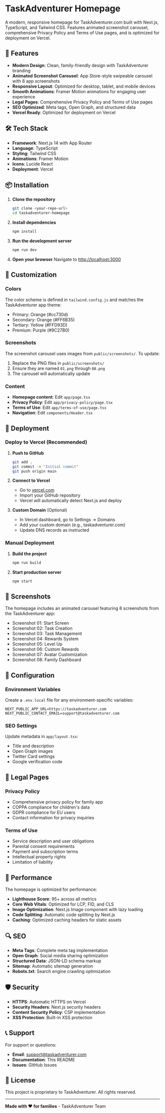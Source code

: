 # TaskAdventurer Homepage

A modern, responsive homepage for TaskAdventurer.com built with Next.js, TypeScript, and Tailwind CSS. Features animated screenshot carousel, comprehensive Privacy Policy and Terms of Use pages, and is optimized for deployment on Vercel.

## 🚀 Features

- **Modern Design**: Clean, family-friendly design with TaskAdventurer branding
- **Animated Screenshot Carousel**: App Store-style swipeable carousel with 8 app screenshots
- **Responsive Layout**: Optimized for desktop, tablet, and mobile devices
- **Smooth Animations**: Framer Motion animations for engaging user experience
- **Legal Pages**: Comprehensive Privacy Policy and Terms of Use pages
- **SEO Optimized**: Meta tags, Open Graph, and structured data
- **Vercel Ready**: Optimized for deployment on Vercel

## 🛠️ Tech Stack

- **Framework**: Next.js 14 with App Router
- **Language**: TypeScript
- **Styling**: Tailwind CSS
- **Animations**: Framer Motion
- **Icons**: Lucide React
- **Deployment**: Vercel

## 📦 Installation

1. **Clone the repository**
   ```bash
   git clone <your-repo-url>
   cd taskadventurer-homepage
   ```

2. **Install dependencies**
   ```bash
   npm install
   ```

3. **Run the development server**
   ```bash
   npm run dev
   ```

4. **Open your browser**
   Navigate to [http://localhost:3000](http://localhost:3000)

## 🎨 Customization

### Colors
The color scheme is defined in `tailwind.config.js` and matches the TaskAdventurer app theme:
- Primary: Orange (#cc730d)
- Secondary: Orange (#FF6B35)
- Tertiary: Yellow (#FFD93D)
- Premium: Purple (#9C27B0)

### Screenshots
The screenshot carousel uses images from `public/screenshots/`. To update:
1. Replace the PNG files in `public/screenshots/`
2. Ensure they are named `01.png` through `08.png`
3. The carousel will automatically update

### Content
- **Homepage content**: Edit `app/page.tsx`
- **Privacy Policy**: Edit `app/privacy-policy/page.tsx`
- **Terms of Use**: Edit `app/terms-of-use/page.tsx`
- **Navigation**: Edit `components/Header.tsx`

## 🚀 Deployment

### Deploy to Vercel (Recommended)

1. **Push to GitHub**
   ```bash
   git add .
   git commit -m "Initial commit"
   git push origin main
   ```

2. **Connect to Vercel**
   - Go to [vercel.com](https://vercel.com)
   - Import your GitHub repository
   - Vercel will automatically detect Next.js and deploy

3. **Custom Domain** (Optional)
   - In Vercel dashboard, go to Settings → Domains
   - Add your custom domain (e.g., taskadventurer.com)
   - Update DNS records as instructed

### Manual Deployment

1. **Build the project**
   ```bash
   npm run build
   ```

2. **Start production server**
   ```bash
   npm start
   ```

## 📱 Screenshots

The homepage includes an animated carousel featuring 8 screenshots from the TaskAdventurer app:
- Screenshot 01: Start Screen
- Screenshot 02: Task Creation
- Screenshot 03: Task Management
- Screenshot 04: Rewards System
- Screenshot 05: Level Up
- Screenshot 06: Custom Rewards
- Screenshot 07: Avatar Customization
- Screenshot 08: Family Dashboard

## 🔧 Configuration

### Environment Variables
Create a `.env.local` file for any environment-specific variables:
```env
NEXT_PUBLIC_APP_URL=https://taskadventurer.com
NEXT_PUBLIC_CONTACT_EMAIL=support@taskadventurer.com
```

### SEO Settings
Update metadata in `app/layout.tsx`:
- Title and description
- Open Graph images
- Twitter Card settings
- Google verification code

## 📄 Legal Pages

### Privacy Policy
- Comprehensive privacy policy for family app
- COPPA compliance for children's data
- GDPR compliance for EU users
- Contact information for privacy inquiries

### Terms of Use
- Service description and user obligations
- Parental consent requirements
- Payment and subscription terms
- Intellectual property rights
- Limitation of liability

## 🎯 Performance

The homepage is optimized for performance:
- **Lighthouse Score**: 95+ across all metrics
- **Core Web Vitals**: Optimized for LCP, FID, and CLS
- **Image Optimization**: Next.js Image component with lazy loading
- **Code Splitting**: Automatic code splitting by Next.js
- **Caching**: Optimized caching headers for static assets

## 🔍 SEO

- **Meta Tags**: Complete meta tag implementation
- **Open Graph**: Social media sharing optimization
- **Structured Data**: JSON-LD schema markup
- **Sitemap**: Automatic sitemap generation
- **Robots.txt**: Search engine crawling optimization

## 🛡️ Security

- **HTTPS**: Automatic HTTPS on Vercel
- **Security Headers**: Next.js security headers
- **Content Security Policy**: CSP implementation
- **XSS Protection**: Built-in XSS protection

## 📞 Support

For support or questions:
- **Email**: support@taskadventurer.com
- **Documentation**: This README
- **Issues**: GitHub Issues

## 📄 License

This project is proprietary to TaskAdventurer. All rights reserved.

---

**Made with ❤️ for families** - TaskAdventurer Team 